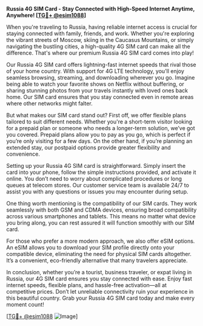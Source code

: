 **Russia 4G SIM Card - Stay Connected with High-Speed Internet Anytime, Anywhere! [[TG💪+ @esim1088](https://t.me/s/esim1088)]**

When you're traveling to Russia, having reliable internet access is crucial for staying connected with family, friends, and work. Whether you're exploring the vibrant streets of Moscow, skiing in the Caucasus Mountains, or simply navigating the bustling cities, a high-quality 4G SIM card can make all the difference. That's where our premium Russia 4G SIM card comes into play!

Our Russia 4G SIM card offers lightning-fast internet speeds that rival those of your home country. With support for 4G LTE technology, you'll enjoy seamless browsing, streaming, and downloading wherever you go. Imagine being able to watch your favorite shows on Netflix without buffering, or sharing stunning photos from your travels instantly with loved ones back home. Our SIM card ensures that you stay connected even in remote areas where other networks might falter.

But what makes our SIM card stand out? First off, we offer flexible plans tailored to suit different needs. Whether you're a short-term visitor looking for a prepaid plan or someone who needs a longer-term solution, we’ve got you covered. Prepaid plans allow you to pay as you go, which is perfect if you’re only visiting for a few days. On the other hand, if you’re planning an extended stay, our postpaid options provide greater flexibility and convenience.

Setting up your Russia 4G SIM card is straightforward. Simply insert the card into your phone, follow the simple instructions provided, and activate it online. You don’t need to worry about complicated procedures or long queues at telecom stores. Our customer service team is available 24/7 to assist you with any questions or issues you may encounter during setup.

One thing worth mentioning is the compatibility of our SIM cards. They work seamlessly with both GSM and CDMA devices, ensuring broad compatibility across various smartphones and tablets. This means no matter what device you bring along, you can rest assured it will function smoothly with our SIM card.

For those who prefer a more modern approach, we also offer eSIM options. An eSIM allows you to download your SIM profile directly onto your compatible device, eliminating the need for physical SIM cards altogether. It’s a convenient, eco-friendly alternative that many travelers appreciate.

In conclusion, whether you’re a tourist, business traveler, or expat living in Russia, our 4G SIM card ensures you stay connected with ease. Enjoy fast internet speeds, flexible plans, and hassle-free activation—all at competitive prices. Don’t let unreliable connectivity ruin your experience in this beautiful country. Grab your Russia 4G SIM card today and make every moment count! 

[[TG💪+ @esim1088](https://t.me/s/esim1088) ![Image](https://i.postimg.cc/Y0z9fWf4/image.png)]